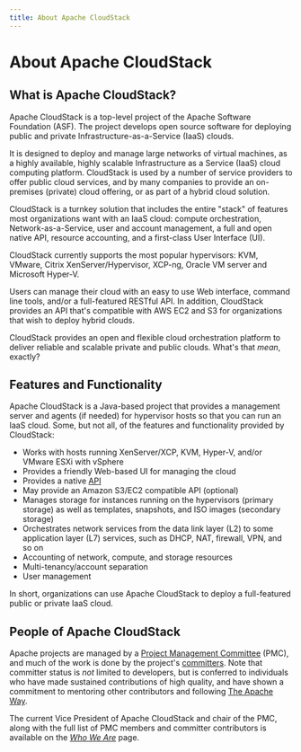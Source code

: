 ```yaml
---
title: About Apache CloudStack
---
```


<h1> About Apache CloudStack</h1>

<h2>What is Apache CloudStack?</h2>

Apache CloudStack is a top-level project of the Apache Software Foundation
(ASF). The project develops open source software for deploying public and
private Infrastructure-as-a-Service (IaaS) clouds.

It is designed to deploy and manage large networks of virtual machines, as a
highly available, highly scalable Infrastructure as a Service (IaaS) cloud
computing platform. CloudStack is used by a number of service providers to offer
public cloud services, and by many companies to provide an on-premises (private)
cloud offering, or as part of a hybrid cloud solution.

CloudStack is a turnkey solution that includes the entire "stack" of features
most organizations want with an IaaS cloud: compute orchestration,
Network-as-a-Service, user and account management, a full and open native API,
resource accounting, and a first-class User Interface (UI).

CloudStack currently supports the most popular hypervisors: KVM, VMware, Citrix
XenServer/Hypervisor, XCP-ng, Oracle VM server and Microsoft Hyper-V.

Users can manage their cloud with an easy to use Web interface, command line
tools, and/or a full-featured RESTful API. In addition, CloudStack provides an
API that's compatible with AWS EC2 and S3 for organizations that wish to deploy
hybrid clouds.

CloudStack provides an open and flexible cloud orchestration platform to deliver
reliable and scalable private and public clouds. What's that *mean*, exactly?

<h2>Features and Functionality</h2>

Apache CloudStack is a Java-based project that provides a management server and
agents (if needed) for hypervisor hosts so that you can run an IaaS cloud. Some,
but not all, of the features and functionality provided by CloudStack:

- Works with hosts running XenServer/XCP, KVM, Hyper-V, and/or VMware ESXi with vSphere
- Provides a friendly Web-based UI for managing the cloud
- Provides a native [API](/api/)
- May provide an Amazon S3/EC2 compatible API (optional)
- Manages storage for instances running on the hypervisors (primary storage) as well as templates, snapshots, and ISO images (secondary storage)
- Orchestrates network services from the data link layer (L2) to some application layer (L7) services, such as DHCP, NAT, firewall, VPN, and so on
- Accounting of network, compute, and storage resources
- Multi-tenancy/account separation
- User management

In short, organizations can use Apache CloudStack to deploy a full-featured
public or private IaaS cloud.

<h2>People of Apache CloudStack</h2>

Apache projects are managed by a [Project Management
Committee](https://www.apache.org/dev/pmc.html#what-is-a-pmc) (PMC), and much of
the work is done by the project's
[committers](https://www.apache.org/dev/committers.html). Note that committer
status is *not* limited to developers, but is conferred to individuals who have
made sustained contributions of high quality, and have shown a commitment to
mentoring other contributors and following [The Apache
Way](https://theapacheway.com).

The current Vice President of Apache CloudStack and chair of the PMC, along with
the full list of PMC members and committer contributors is available on the
*[Who We Are](/who)* page.
